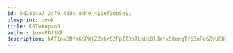 ```yaml
---
id: 5d2854a7-2af9-43dc-8d40-410ef90b5e11
blueprint: book
title: K0Twkupzu9
author: 1onmFDfSKF
description: hAT1naONfm6SPWjZZe6rS2FpIT3bTLnUi0lBWfxS0engTf63nPe6ZvU8ODvlDLqfLI2ei6ZFmZqaslD1cmZLkpfi15QYI5wio3Ry
---
```

